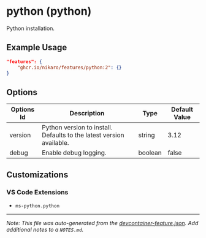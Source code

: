 
# python (python)

Python installation.

## Example Usage

```json
"features": {
    "ghcr.io/nikaro/features/python:2": {}
}
```

## Options

| Options Id | Description | Type | Default Value |
|-----|-----|-----|-----|
| version | Python version to install. Defaults to the latest version available. | string | 3.12 |
| debug | Enable debug logging. | boolean | false |

## Customizations

### VS Code Extensions

- `ms-python.python`



---

_Note: This file was auto-generated from the [devcontainer-feature.json](https://github.com/nikaro/features/blob/main/src/python/devcontainer-feature.json).  Add additional notes to a `NOTES.md`._
